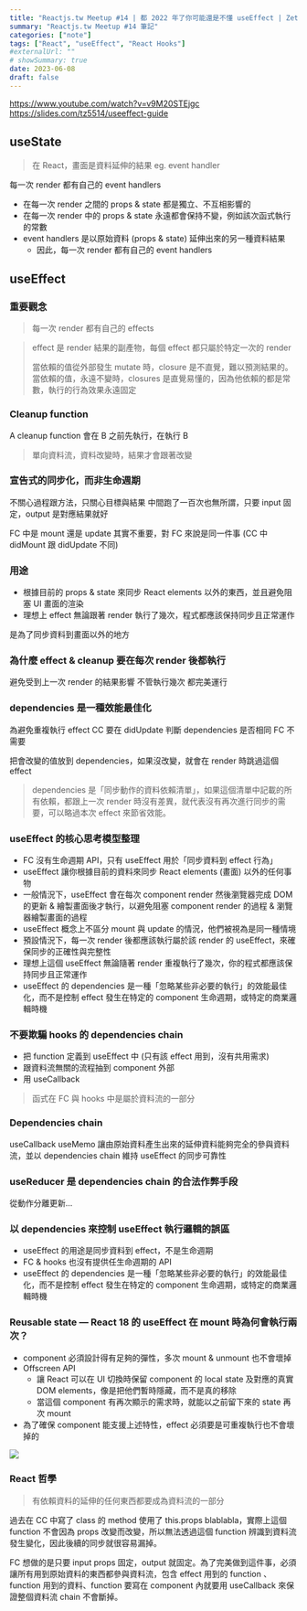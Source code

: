 ```yaml
---
title: "Reactjs.tw Meetup #14 | 都 2022 年了你可能還是不懂 useEffect | Zet"
summary: "Reactjs.tw Meetup #14 筆記"
categories: ["note"]
tags: ["React", "useEffect", "React Hooks"]
#externalUrl: ""
# showSummary: true
date: 2023-06-08
draft: false
---
```


https://www.youtube.com/watch?v=v9M20STEjgc
https://slides.com/tz5514/useeffect-guide

## useState

> 在 React，畫面是資料延伸的結果
> eg. event handler

每一次 render 都有自己的 event handlers

- 在每一次 render 之間的 props & state 都是獨立、不互相影響的
- 在每一次 render 中的 props & state 永遠都會保持不變，例如該次函式執行的常數
- event handlers 是以原始資料 (props & state) 延伸出來的另一種資料結果
  - 因此，每一次 render 都有自己的 event handlers

## useEffect

### 重要觀念

> 每一次 render 都有自己的 effects

> effect 是 render 結果的副產物，每個 effect 都只屬於特定一次的 render
>
> 當依賴的值從外部發生 mutate 時，closure 是不直覺，難以預測結果的。
> 當依賴的值，永遠不變時，closures 是直覺易懂的，因為他依賴的都是常數，執行的行為效果永遠固定

### Cleanup function

A cleanup function 會在 B 之前先執行，在執行 B

> 單向資料流，資料改變時，結果才會跟著改變

### 宣告式的同步化，而非生命週期

不關心過程跟方法，只關心目標與結果
中間跑了一百次也無所謂，只要 input 固定，output 是對應結果就好

FC 中是 mount 還是 update 其實不重要，對 FC 來說是同一件事 (CC 中 didMount 跟 didUpdate 不同)

### 用途

- 根據目前的 props & state 來同步 React elements 以外的東西，並且避免阻塞 UI 畫面的渲染
- 理想上 effect 無論跟著 render 執行了幾次，程式都應該保持同步且正常運作

是為了同步資料到畫面以外的地方

### 為什麼 effect & cleanup 要在每次 render 後都執行

避免受到上一次 render 的結果影響
不管執行幾次 都完美運行

### dependencies 是一種效能最佳化

為避免重複執行 effect
CC 要在 didUpdate 判斷 dependencies 是否相同
FC 不需要

把會改變的值放到 dependencies，如果沒改變，就會在 render 時跳過這個 effect

> dependencies 是「同步動作的資料依賴清單」，如果這個清單中記載的所有依賴，都跟上一次 render 時沒有差異，就代表沒有再次進行同步的需要，可以略過本次 effect 來節省效能。

### useEffect 的核心思考模型整理

- FC 沒有生命週期 API，只有 useEffect 用於「同步資料到 effect 行為」
- useEffect 讓你根據目前的資料來同步 React elements (畫面) 以外的任何事物
- 一般情況下，useEffect 會在每次 component render 然後瀏覽器完成 DOM 的更新 & 繪製畫面後才執行，以避免阻塞 component render 的過程 & 瀏覽器繪製畫面的過程
- useEffect 概念上不區分 mount 與 update 的情況，他們被視為是同一種情境
- 預設情況下，每一次 render 後都應該執行屬於該 render 的 useEffect，來確保同步的正確性與完整性
- 理想上這個 useEffect 無論隨著 render 重複執行了幾次，你的程式都應該保持同步且正常運作
- useEffect 的 dependencies 是一種「忽略某些非必要的執行」的效能最佳化，而不是控制 effect 發生在特定的 component 生命週期，或特定的商業邏輯時機

### 不要欺騙 hooks 的 dependencies chain

- 把 function 定義到 useEffect 中 (只有該 effect 用到，沒有共用需求)
- 跟資料流無關的流程抽到 component 外部
- 用 useCallback

> 函式在 FC 與 hooks 中是屬於資料流的一部分

### Dependencies chain

useCallback useMemo 讓由原始資料產生出來的延伸資料能夠完全的參與資料流，並以 dependencies chain 維持 useEffect 的同步可靠性

### useReducer 是 dependencies chain 的合法作弊手段

從動作分離更新...

### 以 dependencies 來控制 useEffect 執行邏輯的誤區

- useEffect 的用途是同步資料到 effect，不是生命週期
- FC & hooks 也沒有提供任生命週期的 API
- useEffect 的 dependencies 是一種「忽略某些非必要的執行」的效能最佳化，而不是控制 effect 發生在特定的 component 生命週期，或特定的商業邏輯時機

### Reusable state — React 18 的 useEffect 在 mount 時為何會執行兩次？

- component 必須設計得有足夠的彈性，多次 mount & unmount 也不會壞掉
- Offscreen API
  - 讓 React 可以在 UI 切換時保留 component 的 local state 及對應的真實 DOM elements，像是把他們暫時隱藏，而不是真的移除
  - 當這個 component 有再次顯示的需求時，就能以之前留下來的 state 再次 mount
- 為了確保 component 能支援上述特性，effect 必須要是可重複執行也不會壞掉的

![](https://i.imgur.com/edtn0uj.png)

### React 哲學

> 有依賴資料的延伸的任何東西都要成為資料流的一部分

過去在 CC 中寫了 class 的 method 使用了 this.props blablabla，實際上這個 function 不會因為 props 改變而改變，所以無法透過這個 function 辨識到資料流發生變化，因此後續的同步就很容易漏掉。

FC 想做的是只要 input props 固定，output 就固定。為了完美做到這件事，必須讓所有用到原始資料的東西都參與資料流，包含 effect 用到的 function
、function 用到的資料、function 要寫在 component 內就要用 useCallback 來保證整個資料流 chain 不會斷掉。
